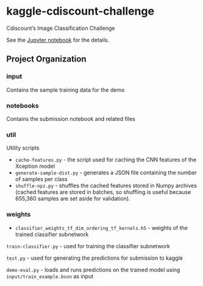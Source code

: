 # kaggle-cdiscount-challenge
Cdiscount’s Image Classification Challenge

See the [Jupyter notebook](https://nbviewer.jupyter.org/github/baudm/kaggle-cdiscount-challenge/blob/master/notebooks/submission.ipynb) for the details.

## Project Organization
### input
Contains the sample training data for the demo

### notebooks
Contains the submission notebook and related files

### util
Utility scripts
* `cache-features.py` - the script used for caching the CNN features of the Xception model
* `generate-sample-dist.py` - generates a JSON file containing the number of samples per class
* `shuffle-npz.py` - shuffles the cached features stored in Numpy archives (cached features are stored in batches, so shuffling is useful because 655,360 samples are set aside for validation).

### weights
* `classifier_weights_tf_dim_ordering_tf_kernels.h5` - weights of the trained classifier subnetwork



`train-classifier.py` - used for training the classifier subnetwork

`test.py` - used for generating the predictions for submission to kaggle

`demo-eval.py` - loads and runs predictions on the trained model using `input/train_example.bson` as input
